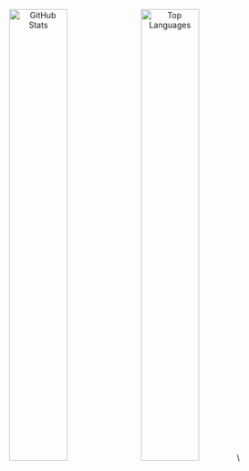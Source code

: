 <p align="center"> 
  <img src="https://github-readme-stats.vercel.app/api?username=gabrielc02&show_icons=true&title_color=F57F7F&icon_color=36C0C5&bg_color=ff00&hide_border=True&count_private=true" width="45%" alt="GitHub Stats"/>     
  <img src="https://github-readme-stats.vercel.app/api/top-langs/?username=gabrielc02&layout=compact&bg_color=ff00&title_color=F57F7F&hide_border=True&include_all_commits=true&count_private=true&hide=jupyter%20notebook&langs_count=10" width="45%" alt="Top Languages"/> \
</p>

